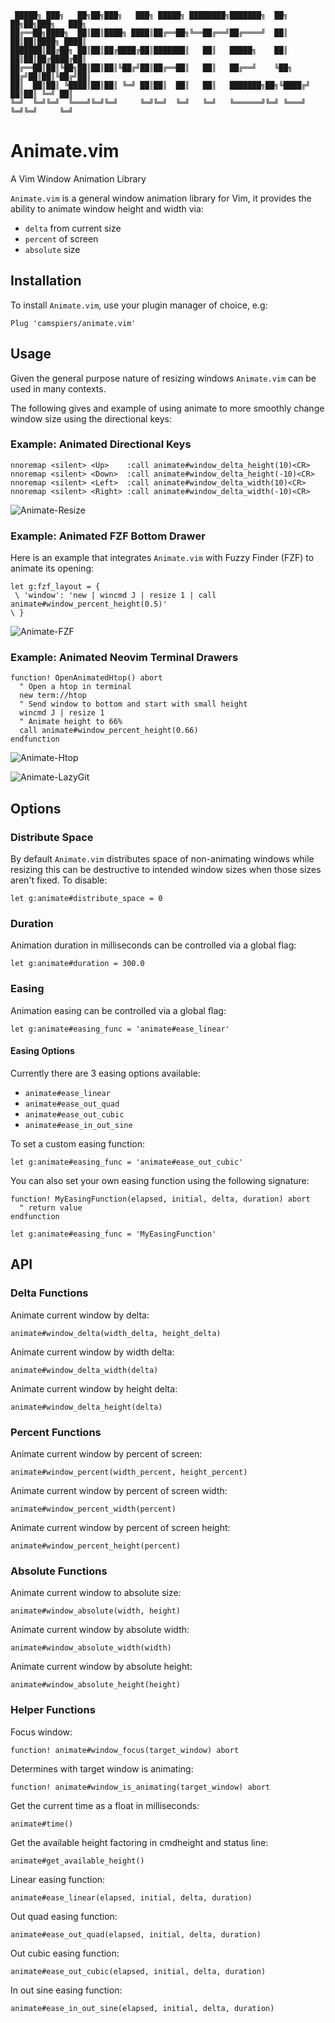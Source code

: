 ```
 █████╗ ███╗   ██╗██╗███╗   ███╗ █████╗ ████████╗███████╗  ██╗   ██╗██╗███╗   ███╗
██╔══██╗████╗  ██║██║████╗ ████║██╔══██╗╚══██╔══╝██╔════╝  ██║   ██║██║████╗ ████║
███████║██╔██╗ ██║██║██╔████╔██║███████║   ██║   █████╗    ██║   ██║██║██╔████╔██║
██╔══██║██║╚██╗██║██║██║╚██╔╝██║██╔══██║   ██║   ██╔══╝    ╚██╗ ██╔╝██║██║╚██╔╝██║
██║  ██║██║ ╚████║██║██║ ╚═╝ ██║██║  ██║   ██║   ███████╗██╗╚████╔╝ ██║██║ ╚═╝ ██║
╚═╝  ╚═╝╚═╝  ╚═══╝╚═╝╚═╝     ╚═╝╚═╝  ╚═╝   ╚═╝   ╚══════╝╚═╝ ╚═══╝  ╚═╝╚═╝     ╚═╝
```

# Animate.vim

A Vim Window Animation Library

`Animate.vim` is a general window animation library for Vim, it provides the ability
to animate window height and width via:

- `delta` from current size
- `percent` of screen
- `absolute` size

## Installation

To install `Animate.vim`, use your plugin manager of choice, e.g:

```
Plug 'camspiers/animate.vim'
```

## Usage

Given the general purpose nature of resizing windows `Animate.vim` can be used in many contexts.

The following gives and example of using animate to more smoothly change window size using the directional keys:

### Example: Animated Directional Keys

```
nnoremap <silent> <Up>    :call animate#window_delta_height(10)<CR>
nnoremap <silent> <Down>  :call animate#window_delta_height(-10)<CR>
nnoremap <silent> <Left>  :call animate#window_delta_width(10)<CR>
nnoremap <silent> <Right> :call animate#window_delta_width(-10)<CR>
```

![Animate-Resize](https://user-images.githubusercontent.com/51294/74095339-264ae500-4b54-11ea-8293-72896d1068c6.gif)

### Example: Animated FZF Bottom Drawer

Here is an example that integrates `Animate.vim` with Fuzzy Finder (FZF) to animate its opening:

```
let g:fzf_layout = {
 \ 'window': 'new | wincmd J | resize 1 | call animate#window_percent_height(0.5)'
\ }
```

![Animate-FZF](https://user-images.githubusercontent.com/51294/74095349-3e226900-4b54-11ea-8e53-fed09c588351.gif)

### Example: Animated Neovim Terminal Drawers

```
function! OpenAnimatedHtop() abort
  " Open a htop in terminal
  new term://htop
  " Send window to bottom and start with small height
  wincmd J | resize 1
  " Animate height to 66%
  call animate#window_percent_height(0.66)
endfunction
```

![Animate-Htop](https://user-images.githubusercontent.com/51294/74095359-509ca280-4b54-11ea-8390-0329f138898f.gif)

![Animate-LazyGit](https://user-images.githubusercontent.com/51294/74095372-63af7280-4b54-11ea-8bfc-c4c94b7f0ca0.gif)
## Options

### Distribute Space

By default `Animate.vim` distributes space of non-animating windows while resizing
this can be destructive to intended window sizes when those sizes aren't fixed. To disable:

```
let g:animate#distribute_space = 0
```

### Duration

Animation duration in milliseconds can be controlled via a global flag:

```
let g:animate#duration = 300.0
```

### Easing

Animation easing can be controlled via a global flag:

```
let g:animate#easing_func = 'animate#ease_linear'
```

#### Easing Options

Currently there are 3 easing options available:

- `animate#ease_linear`
- `animate#ease_out_quad`
- `animate#ease_out_cubic`
- `animate#ease_in_out_sine`

To set a custom easing function:

```
let g:animate#easing_func = 'animate#ease_out_cubic'
```

You can also set your own easing function using the following signature:

```
function! MyEasingFunction(elapsed, initial, delta, duration) abort
  " return value
endfunction

let g:animate#easing_func = 'MyEasingFunction'
```

## API

### Delta Functions

Animate current window by delta:

```
animate#window_delta(width_delta, height_delta)
```

Animate current window by width delta:

```
animate#window_delta_width(delta)
```

Animate current window by height delta:

```
animate#window_delta_height(delta)
```

### Percent Functions

Animate current window by percent of screen:

```
animate#window_percent(width_percent, height_percent)
```

Animate current window by percent of screen width:

```
animate#window_percent_width(percent)
```

Animate current window by percent of screen height:

```
animate#window_percent_height(percent)
```

### Absolute Functions

Animate current window to absolute size:

```
animate#window_absolute(width, height)
```

Animate current window by absolute width:

```
animate#window_absolute_width(width)
```

Animate current window by absolute height:

```
animate#window_absolute_height(height)
```

### Helper Functions

Focus window:

```
function! animate#window_focus(target_window) abort
```

Determines with target window is animating:

```
function! animate#window_is_animating(target_window) abort
```

Get the current time as a float in milliseconds:

```
animate#time()
```

Get the available height factoring in cmdheight and status line:

```
animate#get_available_height()
```

Linear easing function:

```
animate#ease_linear(elapsed, initial, delta, duration)
```

Out quad easing function:

```
animate#ease_out_quad(elapsed, initial, delta, duration)
```

Out cubic easing function:

```
animate#ease_out_cubic(elapsed, initial, delta, duration)
```

In out sine easing function:

```
animate#ease_in_out_sine(elapsed, initial, delta, duration)
```
